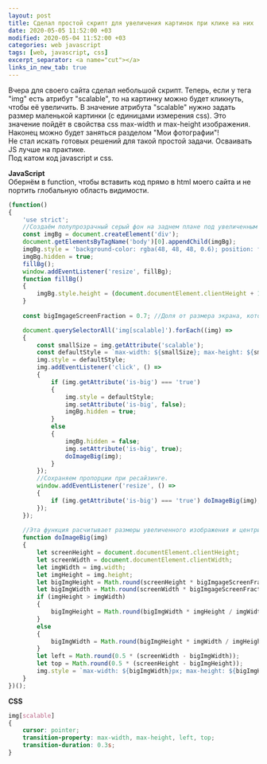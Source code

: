 ```yaml
---
layout: post
title: Сделал простой скрипт для увеличения картинок при клике на них
date: 2020-05-05 11:52:00 +03
modified: 2020-05-04 11:52:00 +03
categories: web javascript
tags: [web, javascript, css]
excerpt_separator: <a name="cut"></a>
links_in_new_tab: true
---
```

Вчера для своего сайта сделал небольшой скрипт. Теперь, если у тега "img" есть атрибут "scalable", то на картинку можно будет кликнуть, чтобы её увеличить. В значение атрибута "scalable" нужно задать размер маленькой картинки (с единицами измерения css). Это значение пойдёт в свойства css max-width и max-height изображения.  
Наконец можно будет заняться разделом "Мои фотографии"!  
Не стал искать готовых решений для такой простой задачи. Осваивать JS лучше на практике.  
Под катом код javascript и css.

<a name="cut"></a>
**JavaScript**  
Обернём в function, чтобы вставить код прямо в html моего сайта и не портить глобальную область видимости.
```javascript
(function()
{
	'use strict';
	//Создаём полупрозрачный серый фон на заднем плане под увеличенным изображением.
	const imgBg = document.createElement('div');
	document.getElementsByTagName('body')[0].appendChild(imgBg);
	imgBg.style = 'background-color: rgba(48, 48, 48, 0.6); position: fixed; top: 0px; left: 0px; width: 100%; z-index: 1';
	imgBg.hidden = true;
	fillBg();
	window.addEventListener('resize', fillBg);
	function fillBg()
	{
		imgBg.style.height = (document.documentElement.clientHeight + 100) + 'px';
	}
	
	const bigImgageScreenFraction = 0.7; //Доля от размера экрана, которую будет занимать увеличенное изображение

	document.querySelectorAll('img[scalable]').forEach((img) =>
	{
		const smallSize = img.getAttribute('scalable');
		const defaultStyle = `max-width: ${smallSize}; max-height: ${smallSize}`;
		img.style = defaultStyle;
		img.addEventListener('click', () => 
		{
			if (img.getAttribute('is-big') === 'true')
			{
				img.style = defaultStyle;
				img.setAttribute('is-big', false);
				imgBg.hidden = true;
			}
			else
			{
				imgBg.hidden = false;
				img.setAttribute('is-big', true);
				doImageBig(img);
			}
		});
		//Сохраняем пропорции при ресайзинге.
		window.addEventListener('resize', () => 
		{
			if (img.getAttribute('is-big') === 'true') doImageBig(img);
		});
	});
	
	//Эта функция расчитывает размеры увеличенного изображения и центрирует его.
	function doImageBig(img)
	{
		let screenHeight = document.documentElement.clientHeight;
		let screenWidth = document.documentElement.clientWidth;
		let imgWidth = img.width;
		let imgHeight = img.height;
		let bigImgHeight = Math.round(screenHeight * bigImgageScreenFraction);
		let bigImgWidth = Math.round(screenWidth * bigImgageScreenFraction);
		if (imgHeight > imgWidth)
		{
			bigImgHeight = Math.round(bigImgWidth * imgHeight / imgWidth);
		}
		else
		{
			bigImgWidth = Math.round(bigImgHeight * imgWidth / imgHeight);
		}
		let left = Math.round(0.5 * (screenWidth - bigImgWidth));
		let top = Math.round(0.5 * (screenHeight - bigImgHeight));
		img.style = `max-width: ${bigImgWidth}px; max-height: ${bigImgHeight}px; left: ${left}px; top: ${top}px; display:block; margin: auto; position: fixed; z-index: 2`;
	}
})();
```

**CSS**

```css
img[scalable]
{
	cursor: pointer;
	transition-property: max-width, max-height, left, top;
	transition-duration: 0.3s;
}
```